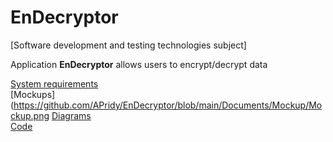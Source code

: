 # EnDecryptor
[Software development and testing technologies subject]

Application **EnDecryptor** allows users to encrypt/decrypt data

[System requirements](https://github.com/APridy/EnDecryptor/blob/main/Documents/Requirements/SRS.md)  
[Mockups](https://github.com/APridy/EnDecryptor/blob/main/Documents/Mockup/Mockup.png
[Diagrams](https://github.com/APridy/EnDecryptor/tree/main/Documents/Diagrams)  
[Code](https://github.com/APridy/EnDecryptor/tree/main/Code)


